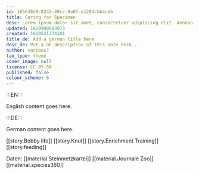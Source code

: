 ```yaml
---
id: 185638d0-8242-49cc-9a0f-e1294cbb4ceb
title: Caring for Specimen
desc: Lorem ipsum dolor sit amet, consectetuer adipiscing elit. Aenean commodo ligula eget dolor. Aenean massa. Cum sociis natoque penatibus et magnis dis parturient montes, nascetur ridiculus mus. Donec quam felis, ultricies nec, pellentesque eu, pretium quis, sem. Nulla consequat massa quis enim.
updated: 1620990083973
created: 1619521374181
title_de: Add a german title here
desc_de: Put a DE description of this note here...
author: various?
tao_type: theme
cover_image: null
license: CC BY-SA
published: false
colour_scheme: 6
---
```


:::EN:::

English content goes here.

:::DE:::

German content goes here.

[[story.Bobby life]]
[[story.Knut]]
[[story.Enrichment Training]]
[[story.feeding]]

Daten:
[[material.Steinmetzkartei]]
[[material.Journale Zoo]]
[[material.species360]]